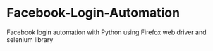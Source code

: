 # Facebook-Login-Automation
Facebook login automation with Python using Firefox web driver and selenium library 
